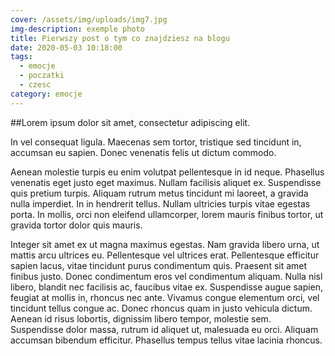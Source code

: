 ```yaml
--- 
cover: /assets/img/uploads/img7.jpg
img-description: exemple photo
title: Pierwszy post o tym co znajdziesz na blogu
date: 2020-05-03 10:18:00
tags:
  - emocje
  - poczatki
  - czesc
category: emocje
---
```


##Lorem ipsum dolor sit amet, consectetur adipiscing elit. 

In vel consequat ligula. Maecenas sem tortor, tristique sed tincidunt in, accumsan eu sapien. Donec venenatis felis ut dictum commodo.

Aenean molestie turpis eu enim volutpat pellentesque in id neque. Phasellus venenatis eget justo eget maximus. Nullam facilisis aliquet ex. Suspendisse quis pretium turpis. Aliquam rutrum metus tincidunt mi laoreet, a gravida nulla imperdiet. In in hendrerit tellus. Nullam ultricies turpis vitae egestas porta. In mollis, orci non eleifend ullamcorper, lorem mauris finibus tortor, ut gravida tortor dolor quis mauris.

Integer sit amet ex ut magna maximus egestas. Nam gravida libero urna, ut mattis arcu ultrices eu. Pellentesque vel ultrices erat. Pellentesque efficitur sapien lacus, vitae tincidunt purus condimentum quis. Praesent sit amet finibus justo. Donec condimentum eros vel condimentum aliquam. Nulla nisl libero, blandit nec facilisis ac, faucibus vitae ex. Suspendisse augue sapien, feugiat at mollis in, rhoncus nec ante. Vivamus congue elementum orci, vel tincidunt tellus congue ac. Donec rhoncus quam in justo vehicula dictum. Aenean id risus lobortis, dignissim libero tempor, molestie sem. Suspendisse dolor massa, rutrum id aliquet ut, malesuada eu orci. Aliquam accumsan bibendum efficitur. Phasellus tempus tellus vitae lacinia rhoncus. 
